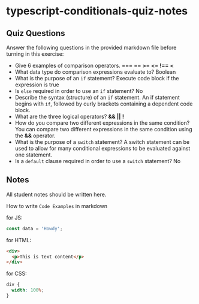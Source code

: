 # typescript-conditionals-quiz-notes

## Quiz Questions

Answer the following questions in the provided markdown file before turning in this exercise:

- Give 6 examples of comparison operators.
  **===**
  **==**
  **>=**
  **<=**
  **!==**
  **<**
- What data type do comparison expressions evaluate to?
  Boolean
- What is the purpose of an `if` statement?
  Execute code block if the expression is true
- Is `else` required in order to use an `if` statement?
  No
- Describe the syntax (structure) of an `if` statement.
  An if statement begins with `if`, followed by curly brackets containing a dependent code block.
- What are the three logical operators?
  **&&**
  **||**
  **!**
- How do you compare two different expressions in the same condition?
  You can compare two different expressions in the same condition using the **&&** operator.
- What is the purpose of a `switch` statement?
  A switch statement can be used to allow for many conditional expressions to be evaluated against one statement.
- Is a `default` clause required in order to use a `switch` statement?
  No

## Notes

All student notes should be written here.

How to write `Code Examples` in markdown

for JS:

```javascript
const data = 'Howdy';
```

for HTML:

```html
<div>
  <p>This is text content</p>
</div>
```

for CSS:

```css
div {
  width: 100%;
}
```
